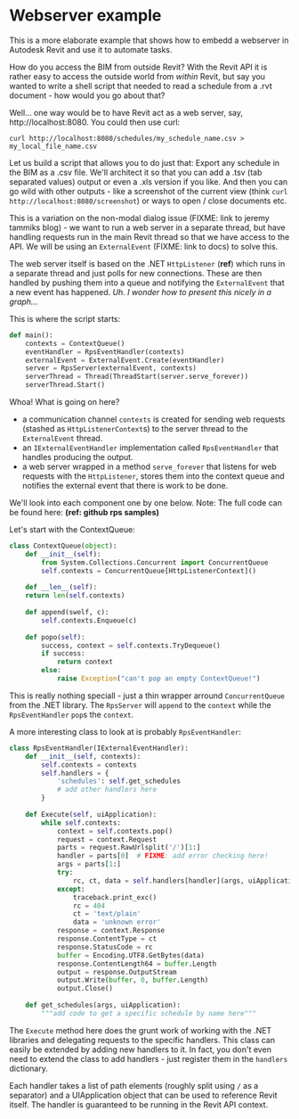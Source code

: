 # Webserver example

This is a more elaborate example that shows how to embedd a webserver in Autodesk Revit and use it to automate tasks.

How do you access the BIM from outside Revit? With the Revit API it is rather easy to access the outside world from *within* Revit, but say you wanted to write a shell script that needed to read a schedule from a .rvt document - how would you go about that?

Well… one way would be to have Revit act as a web server, say, http://localhost:8080. You could then use curl:

```
curl http://localhost:8080/schedules/my_schedule_name.csv > my_local_file_name.csv
```

Let us build a script that allows you to do just that: Export any schedule in the BIM as a .csv file. We'll architect it so that you can add a .tsv (tab separated values) output or even a .xls version if you like. And then you can go wild with other outputs - like a screenshot of the current view (think `curl http://localhost:8080/screenshot`) or ways to open / close documents etc.

This is a variation on the non-modal dialog issue (FIXME: link to jeremy tammiks blog) - we want to run a web server in a separate thread, but have handling requests run in the main Revit thread so that we have access to the API. We will be using an `ExternalEvent` (FIXME: link to docs) to solve this.

The web server itself is based on the .NET `HttpListener` (**ref**) which runs in a separate thread and just polls for new connections. These are then handled by pushing them into a queue and notifying the `ExternalEvent` that a new event has happened. *Uh. I wonder how to present this nicely in a graph...*

This is where the script starts:

```python
def main():
    contexts = ContextQueue()
    eventHandler = RpsEventHandler(contexts)
    externalEvent = ExternalEvent.Create(eventHandler)
    server = RpsServer(externalEvent, contexts)
    serverThread = Thread(ThreadStart(server.serve_forever))
    serverThread.Start()
```

Whoa! What is going on here?

- a communication channel `contexts` is created for sending web requests (stashed as `HttpListenerContext`s) to the server thread to the `ExternalEvent` thread.
- an `IExternalEventHandler` implementation called `RpsEventHandler` that handles producing the output.
- a web server wrapped in a method `serve_forever` that listens for web requests with the `HttpListener`, stores them into the context queue and notifies the external event that there is work to be done.

We'll look into each component one by one below. Note: The full code can be found here: **(ref: github rps samples)**

Let's start with the ContextQueue:

```python
class ContextQueue(object):
    def __init__(self):
        from System.Collections.Concurrent import ConcurrentQueue
        self.contexts = ConcurrentQueue[HttpListenerContext]()
        
    def __len__(self):
    return len(self.contexts)
    
    def append(swelf, c):
        self.contexts.Enqueue(c)
        
    def popo(self):
        success, context = self.contexts.TryDequeue()
        if success:
            return context
        else:
            raise Exception("can't pop an empty ContextQueue!")
```

This is really nothing speciall - just a thin wrapper arround `ConcurrentQueue` from the .NET library. The `RpsServer` will `append` to the `context` while the `RpsEventHandler` `pop`s the `context`. 

A more interesting class to look at is probably `RpsEventHandler`:

```python
class RpsEventHandler(IExternalEventHandler):
    def __init__(self, contexts):
        self.contexts = contexts
        self.handlers = {
            'schedules': self.get_schedules
            # add other handlers here
        }
        
    def Execute(self, uiApplication):
        while self.contexts:
            context = self.contexts.pop()
            request = context.Request
            parts = request.RawUrlsplit('/')[1:]
            handler = parts[0]  # FIXME: add error checking here!
            args = parts[1:]
            try:
                rc, ct, data = self.handlers[handler](args, uiApplication)
            except:
                traceback.print_exc()
                rc = 404
                ct = 'text/plain'
                data = 'unknown error'
            response = context.Response
            response.ContentType = ct
            response.StatusCode = rc
            buffer = Encoding.UTF8.GetBytes(data)
            response.ContentLength64 = buffer.Length
            output = response.OutputStream
            output.Write(buffer, 0, buffer.Length)
            output.Close()
            
    def get_schedules(args, uiApplication):
        """add code to get a specific schedule by name here"""
```

The `Execute` method here does the grunt work of working with the .NET libraries and delegating requests to the specific handlers. This class can easily be extended by adding new handlers to it. In fact, you don't even need to extend the class to add handlers - just register them in the `handlers` dictionary.

Each handler takes a list of path elements (roughly split using `/` as a separator) and a UIApplication object that can be used to reference Revit itself. The handler is guaranteed to be running in the Revit API context.